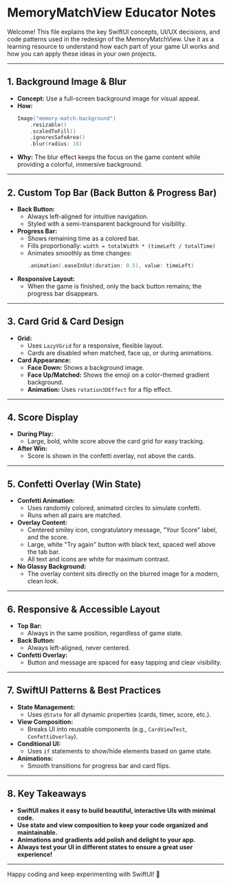 # MemoryMatchView Educator Notes

Welcome! This file explains the key SwiftUI concepts, UI/UX decisions, and code patterns used in the redesign of the MemoryMatchView. Use it as a learning resource to understand how each part of your game UI works and how you can apply these ideas in your own projects.

---

## 1. Background Image & Blur
- **Concept:** Use a full-screen background image for visual appeal.
- **How:**
  ```swift
  Image("memory-match-background")
      .resizable()
      .scaledToFill()
      .ignoresSafeArea()
      .blur(radius: 16)
  ```
- **Why:** The blur effect keeps the focus on the game content while providing a colorful, immersive background.

---

## 2. Custom Top Bar (Back Button & Progress Bar)
- **Back Button:**
  - Always left-aligned for intuitive navigation.
  - Styled with a semi-transparent background for visibility.
- **Progress Bar:**
  - Shows remaining time as a colored bar.
  - Fills proportionally: `width = totalWidth * (timeLeft / totalTime)`
  - Animates smoothly as time changes:
    ```swift
    .animation(.easeInOut(duration: 0.5), value: timeLeft)
    ```
- **Responsive Layout:**
  - When the game is finished, only the back button remains; the progress bar disappears.

---

## 3. Card Grid & Card Design
- **Grid:**
  - Uses `LazyVGrid` for a responsive, flexible layout.
  - Cards are disabled when matched, face up, or during animations.
- **Card Appearance:**
  - **Face Down:** Shows a background image.
  - **Face Up/Matched:** Shows the emoji on a color-themed gradient background.
  - **Animation:** Uses `rotation3DEffect` for a flip effect.

---

## 4. Score Display
- **During Play:**
  - Large, bold, white score above the card grid for easy tracking.
- **After Win:**
  - Score is shown in the confetti overlay, not above the cards.

---

## 5. Confetti Overlay (Win State)
- **Confetti Animation:**
  - Uses randomly colored, animated circles to simulate confetti.
  - Runs when all pairs are matched.
- **Overlay Content:**
  - Centered smiley icon, congratulatory message, "Your Score" label, and the score.
  - Large, white "Try again" button with black text, spaced well above the tab bar.
  - All text and icons are white for maximum contrast.
- **No Glassy Background:**
  - The overlay content sits directly on the blurred image for a modern, clean look.

---

## 6. Responsive & Accessible Layout
- **Top Bar:**
  - Always in the same position, regardless of game state.
- **Back Button:**
  - Always left-aligned, never centered.
- **Confetti Overlay:**
  - Button and message are spaced for easy tapping and clear visibility.

---

## 7. SwiftUI Patterns & Best Practices
- **State Management:**
  - Uses `@State` for all dynamic properties (cards, timer, score, etc.).
- **View Composition:**
  - Breaks UI into reusable components (e.g., `CardViewTest`, `ConfettiOverlay`).
- **Conditional UI:**
  - Uses `if` statements to show/hide elements based on game state.
- **Animations:**
  - Smooth transitions for progress bar and card flips.

---

## 8. Key Takeaways
- **SwiftUI makes it easy to build beautiful, interactive UIs with minimal code.**
- **Use state and view composition to keep your code organized and maintainable.**
- **Animations and gradients add polish and delight to your app.**
- **Always test your UI in different states to ensure a great user experience!**

---

Happy coding and keep experimenting with SwiftUI! 🎉 